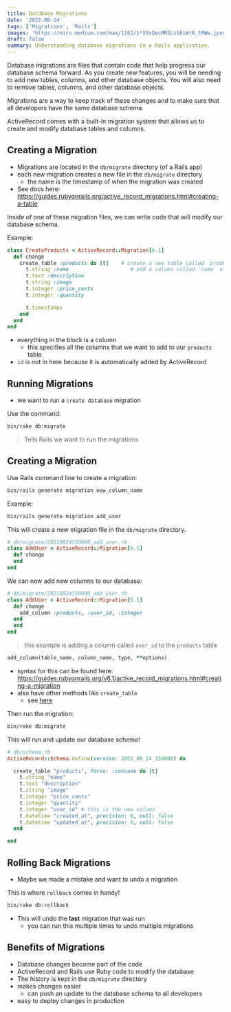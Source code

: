 ```yaml
---
title: Database Migrations
date: '2022-08-24'
tags: ['Migrations', 'Rails']
images: 'https://miro.medium.com/max/1162/1*XtnQecMR5LsS8iWrN_tMWw.jpeg'
draft: false
summary: Understanding database migrations in a Rails application.
---
```


Database migrations are files that contain code that help progress our database schema forward. As you create new features, you will be needing to add new tables, columns, and other database objects. You will also need to remove tables, columns, and other database objects.

Migrations are a way to keep track of these changes and to make sure that all developers have the same database schema.

ActiveRecord comes with a built-in migration system that allows us to create and modify database tables and columns.

## Creating a Migration

- Migrations are located in the `db/migrate` directory (of a Rails app)
- each new migration creates a new file in the `db/migrate` directory
  - the name is the timestamp of when the migration was created
- See docs here: https://guides.rubyonrails.org/active_record_migrations.html#creating-a-table

Inside of one of these migration files, we can write code that will modify our database schema.

Example:

```rb
class CreateProducts < ActiveRecord::Migration[6.1]
  def change
    create_table :products do |t|    # create a new table called `products`
      t.string :name                    # add a column called `name` of type `string`
      t.text :description
      t.string :image
      t.integer :price_cents
      t.integer :quantity

      t.timestamps
    end
  end
end
```

- everything in the block is a column
  - this specifies all the columns that we want to add to our `products` table
- `id` is not in here because it is automatically added by ActiveRecord

## Running Migrations

- we want to run a `create database` migration

Use the command:

```zsh
bin/rake db:migrate
```

> Tells Rails we want to run the migrations

## Creating a Migration

Use Rails command line to create a migration:

```zsh
bin/rails generate migration new_column_name
```

Example:

```zsh
bin/rails generate migration add_user
```

This will create a new migration file in the `db/migrate` directory.

```rb
# db/migrate/20210824150000_add_user.rb
class AddUser < ActiveRecord::Migration[6.1]
  def change
  end
end
```

We can now add new columns to our database:

```rb
# db/migrate/20210824150000_add_user.rb
class AddUser < ActiveRecord::Migration[6.1]
  def change
    add_column :products, :user_id, :integer
  end
  end
end
```

> this example is adding a column called `user_id` to the `products` table

```rb
add_column(table_name, column_name, type, **options)
```

- syntax for this can be found here: https://guides.rubyonrails.org/v6.1/active_record_migrations.html#creating-a-migration
- also have other methods like `create_table`
  - see [here](https://api.rubyonrails.org/v6.1.6.1/classes/ActiveRecord/ConnectionAdapters/SchemaStatements.html#method-i-create_table)

Then run the migration:

```zsh
bin/rake db:migrate
```

This will run and update our database schema!

```rb
# db/schema.rb
ActiveRecord::Schema.define(version: 2021_08_24_150000) do

  create_table "products", force: :cascade do |t|
    t.string "name"
    t.text "description"
    t.string "image"
    t.integer "price_cents"
    t.integer "quantity"
    t.integer "user_id" # this is the new column
    t.datetime "created_at", precision: 6, null: false
    t.datetime "updated_at", precision: 6, null: false
  end

end
```

## Rolling Back Migrations

- Maybe we made a mistake and want to undo a migration

This is where `rollback` comes in handy!

```zsh
bin/rake db:rollback
```

- This will undo the **last** migration that was run
  - you can run this multiple times to undo multiple migrations

## Benefits of Migrations

- Database changes become part of the code
- ActiveRecord and Rails use Ruby code to modify the database
- The history is kept in the `db/migrate` directory
- makes changes easier
  - can push an update to the database schema to all developers
- easy to deploy changes in production
